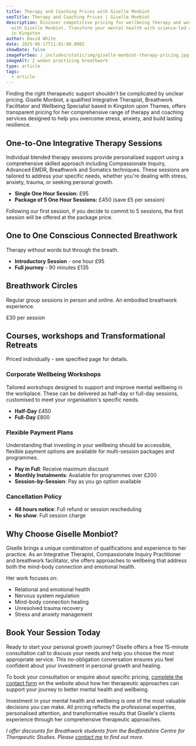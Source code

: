 ```yaml
---
title: Therapy and Coaching Prices with Giselle Monbiot
seoTitle: Therapy and Coaching Prices | Giselle Monbiot
description: Discover competitive pricing for wellbeing therapy and workshops
  with Giselle Monbiot. Transform your mental health with science-led approaches
  in Kingston
author: David White
date: 2025-06-17T11:01:00.000Z
showDate: false
imageForSeo: /_includes/static/img/giselle-monbiot-therapy-pricing.jpg
imageAlt: 2 women practising breathwork
type: article
tags:
  - article
---
```

Finding the right therapeutic support shouldn't be complicated by unclear pricing. Giselle Monbiot, a qualified Integrative Therapist, Breathwork Facilitator and Wellbeing Specialist based in Kingston upon Thames, offers transparent pricing for her comprehensive range of therapy and coaching services designed to help you overcome stress, anxiety, and build lasting resilience.

## One-to-One Integrative Therapy Sessions

Individual blended therapy sessions provide personalised support using a comprehensive skilled approach including Compassionate Inquiry, Advanced EMDR, Breathwork and Somatics techniques. These sessions are tailored to address your specific needs, whether you're dealing with stress, anxiety, trauma, or seeking personal growth.

* **Single One Hour Session:** £95 
* **Package of 5 One Hour Sessions:** £450 (save £5 per session)

Following our first session, if you decide to commit to 5 sessions, the first session will be offered at the package price.

## One to One Conscious Connected Breathwork

Therapy without words but through the breath.

* **Introductory Session** - one hour £95
* **Full journey** - 90 minutes £135

## Breathwork Circles

Regular group sessions in person and online. An embodied breathwork experience.

£30 per session

## Courses, workshops and Transformational Retreats

Priced individually - see specified page for details.

### Corporate Wellbeing Workshops

Tailored workshops designed to support and improve mental wellbeing in the workplace. These can be delivered as half-day or full-day sessions, customised to meet your organisation's specific needs.

* **Half-Day** £450
* **Full-Day** £800

### Flexible Payment Plans

Understanding that investing in your wellbeing should be accessible, flexible payment options are available for multi-session packages and programmes.

* **Pay in Full**: Receive maximum discount
* **Monthly Instalments**: Available for programmes over £200
* **Session-by-Session**: Pay as you go option available

### Cancellation Policy

* **48 hours notice**: Full refund or session rescheduling
* **No show**: Full session charge

## Why Choose Giselle Monbiot?

Giselle brings a unique combination of qualifications and experience to her practice. As an Integrative Therapist, Compassionate Inquiry Practitioner and breathwork facilitator, she offers approaches to wellbeing that address both the mind-body connection and emotional health.

Her work focuses on:

* Relational and emotional health
* Nervous system regulation
* Mind-body connection healing
* Unresolved trauma recovery
* Stress and anxiety management

## Book Your Session Today

Ready to start your personal growth journey? Giselle offers a free 15-minute consultation call to discuss your needs and help you choose the most appropriate service. This no-obligation conversation ensures you feel confident about your investment in personal growth and healing.

To book your consultation or enquire about specific pricing, [complete the contact form](/contact/#contact) on the website about how her therapeutic approaches can support your journey to better mental health and wellbeing.

Investment in your mental health and wellbeing is one of the most valuable decisions you can make. All pricing reflects the professional expertise, personalised attention, and transformative results that Giselle's clients experience through her comprehensive therapeutic approaches.

*I offer discounts for Breathwork students from the Bedfordshire Centre for Therapeutic Studies. Please [contact me](/contact/#contact) to find out more.*
